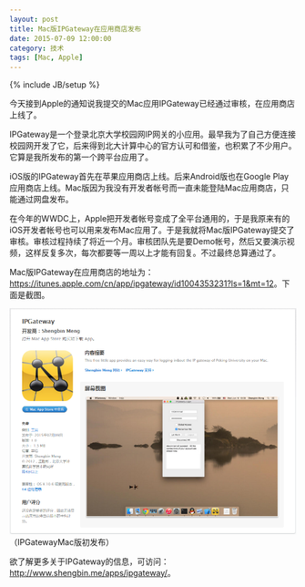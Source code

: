 ```yaml
---
layout: post
title: Mac版IPGateway在应用商店发布
date: 2015-07-09 12:00:00
category: 技术
tags: [Mac, Apple]
---
```

{% include JB/setup %}

今天接到Apple的通知说我提交的Mac应用IPGateway已经通过审核，在应用商店上线了。

<!--more-->

IPGateway是一个登录北京大学校园网IP网关的小应用。最早我为了自己方便连接校园网开发了它，后来得到北大计算中心的官方认可和借鉴，也积累了不少用户。它算是我所发布的第一个跨平台应用了。

iOS版的IPGateway首先在苹果应用商店上线。后来Android版也在Google Play应用商店上线。Mac版因为我没有开发者帐号而一直未能登陆Mac应用商店，只能通过网盘发布。

在今年的WWDC上，Apple把开发者帐号变成了全平台通用的，于是我原来有的iOS开发者帐号也可以用来发布Mac应用了。于是我就将Mac版IPGateway提交了审核。审核过程持续了将近一个月。审核团队先是要Demo帐号，然后又要演示视频，这样反复多次，每次都要等一周以上才能有回复。不过最终总算通过了。

Mac版IPGateway在应用商店的地址为：<https://itunes.apple.com/cn/app/ipgateway/id1004353231?ls=1&mt=12>。下面是截图。

![](/images/2015-07-09-ipgateway-for-mac.png)
（IPGatewayMac版初发布）

欲了解更多关于IPGateway的信息，可访问：<http://www.shengbin.me/apps/ipgateway/>。


